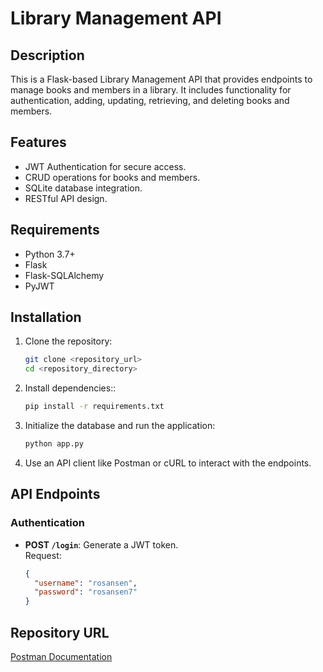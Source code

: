 # Library Management API

## Description
This is a Flask-based Library Management API that provides endpoints to manage books and members in a library. It includes functionality for authentication, adding, updating, retrieving, and deleting books and members.

## Features
- JWT Authentication for secure access.
- CRUD operations for books and members.
- SQLite database integration.
- RESTful API design.

## Requirements
- Python 3.7+
- Flask
- Flask-SQLAlchemy
- PyJWT

## Installation
1. Clone the repository:
   ```bash
   git clone <repository_url>
   cd <repository_directory>
2. Install dependencies::
   ```bash
   pip install -r requirements.txt
3. Initialize the database and run the application:
   ```bash
   python app.py
4. Use an API client like Postman or cURL to interact with the endpoints.
## API Endpoints

### Authentication
- **POST `/login`**: Generate a JWT token.  
  Request:
  ```json
  {
    "username": "rosansen",
    "password": "rosansen7"
  }

## Repository URL

[Postman Documentation](https://web.postman.co/workspace/3eff8e01-b788-43a7-8a3a-2483af167c4f/overview)


